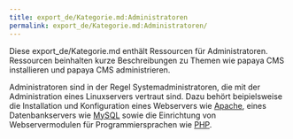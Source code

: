 ```yaml
---
title: export_de/Kategorie.md:Administratoren
permalink: export_de/Kategorie.md:Administratoren/
---
```


Diese export_de/Kategorie.md enthält Ressourcen für Administratoren. Ressourcen beinhalten kurze Beschreibungen zu Themen wie papaya CMS installieren und papaya CMS administrieren.

Administratoren sind in der Regel Systemadministratoren, die mit der Administration eines Linuxservers vertraut sind. Dazu behört beipielsweise die Installation und Konfiguration eines Webservers wie [Apache](http://httpd.apache.org), eines Datenbankservers wie [MySQL](http://www.mysql.com) sowie die Einrichtung von Webservermodulen für Programmiersprachen wie [PHP](http://php.net).